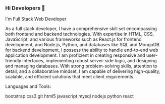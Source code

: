 ### Hi Developers 👋

I'm Full Stack Web Developer

As a full stack developer, I have a comprehensive skill set encompassing both frontend and backend technologies. With expertise in HTML, CSS, JavaScript, and various frameworks such as React.js for frontend development, and Node.js, Python, and databases like SQL and MongoDB for backend development, I possess the ability to handle end-to-end web application development. I am proficient in creating responsive and user-friendly interfaces, implementing robust server-side logic, and designing and managing databases. With strong problem-solving skills, attention to detail, and a collaborative mindset, I am capable of delivering high-quality, scalable, and efficient solutions that meet client requirements.

Languages and Tools:

bootstrap css3 git html5 javascript mysql nodejs python react
